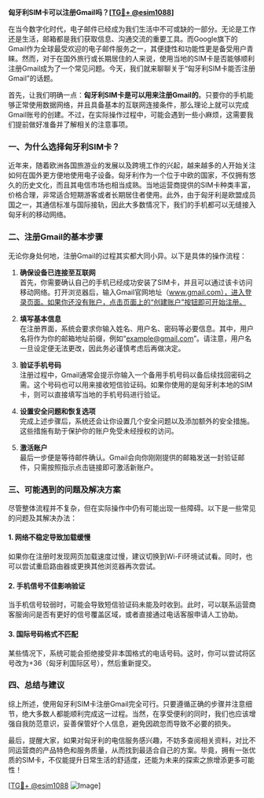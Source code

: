 **匈牙利SIM卡可以注册Gmail吗？[[TG💪+ @esim1088](https://t.me/s/esim1088)]**

在当今数字化时代，电子邮件已经成为我们生活中不可或缺的一部分。无论是工作还是生活，邮箱都是我们获取信息、沟通交流的重要工具。而Google旗下的Gmail作为全球最受欢迎的电子邮件服务之一，其便捷性和功能性更是备受用户青睐。然而，对于在国外旅行或长期居住的人来说，使用当地的SIM卡是否能够顺利注册Gmail成为了一个常见问题。今天，我们就来聊聊关于“匈牙利SIM卡能否注册Gmail”的话题。

首先，让我们明确一点：**匈牙利SIM卡是可以用来注册Gmail的**。只要你的手机能够正常使用数据网络，并且具备基本的互联网连接条件，那么理论上就可以完成Gmail账号的创建。不过，在实际操作过程中，可能会遇到一些小麻烦，这需要我们提前做好准备并了解相关的注意事项。

### 一、为什么选择匈牙利SIM卡？

近年来，随着欧洲各国旅游业的发展以及跨境工作的兴起，越来越多的人开始关注如何在国外更方便地使用电子设备。匈牙利作为一个位于中欧的国家，不仅拥有悠久的历史文化，而且其电信市场也相当成熟。当地运营商提供的SIM卡种类丰富，价格合理，非常适合短期游客或者长期居住者使用。此外，由于匈牙利是欧盟成员国之一，其通信标准与国际接轨，因此大多数情况下，我们的手机都可以无缝接入匈牙利的移动网络。

### 二、注册Gmail的基本步骤

无论你身处何地，注册Gmail的过程其实都大同小异。以下是具体的操作流程：

1. **确保设备已连接至互联网**  
   首先，你需要确认自己的手机已经成功安装了SIM卡，并且可以通过该卡访问移动网络。打开浏览器后，输入Gmail官网地址（www.gmail.com），进入登录页面。如果你还没有账户，点击页面上的“创建账户”按钮即可开始注册。

2. **填写基本信息**  
   在注册界面，系统会要求你输入姓名、用户名、密码等必要信息。其中，用户名将作为你的邮箱地址前缀，例如“example@gmail.com”。请注意，用户名一旦设定便无法更改，因此务必谨慎考虑后再做决定。

3. **验证手机号码**  
   注册过程中，Gmail通常会提示你输入一个备用手机号码以备后续找回密码之需。这个号码也可以用来接收短信验证码。如果你使用的是匈牙利本地的SIM卡，则可以直接填写当地的手机号码进行验证。

4. **设置安全问题和恢复选项**  
   完成上述步骤后，系统还会让你设置几个安全问题以及添加额外的安全措施。这些措施有助于保护你的账户免受未经授权的访问。

5. **激活账户**  
   最后一步便是等待邮件确认。Gmail会向你刚刚提供的邮箱发送一封验证邮件，只需按照指示点击链接即可激活新账户。

### 三、可能遇到的问题及解决方案

尽管整体流程并不复杂，但在实际操作中仍有可能出现一些障碍。以下是一些常见的问题及其解决办法：

#### 1. 网络不稳定导致加载缓慢  
   如果你在注册时发现网页加载速度过慢，建议切换到Wi-Fi环境试试看。同时，也可以尝试重启路由器或更换其他浏览器再次尝试。

#### 2. 手机信号不佳影响验证  
   当手机信号较弱时，可能会导致短信验证码未能及时收到。此时，可以联系运营商客服询问是否有更好的信号覆盖区域，或者直接通过电话客服申请人工协助。

#### 3. 国际号码格式不匹配  
   某些情况下，系统可能会拒绝接受非本国格式的电话号码。这时，你可以尝试将区号改为+36（匈牙利国际区号），然后重新提交。

### 四、总结与建议

综上所述，使用匈牙利SIM卡注册Gmail完全可行。只要遵循正确的步骤并注意细节，绝大多数人都能顺利完成这一过程。当然，在享受便利的同时，我们也应该增强自我防范意识，妥善保管好个人信息，避免因疏忽而导致不必要的损失。

最后，提醒大家，如果对匈牙利的电信服务感兴趣，不妨多查阅相关资料，对比不同运营商的产品特色和服务质量，从而找到最适合自己的方案。毕竟，拥有一张优质的SIM卡，不仅能提升日常生活的舒适度，还能为未来的探索之旅增添更多可能性！

[[TG💪+ @esim1088](https://t.me/s/esim1088) ![Image](https://i.postimg.cc/4NQfJmqS/Snipaste-2025-05-13-00-14-12.png)]